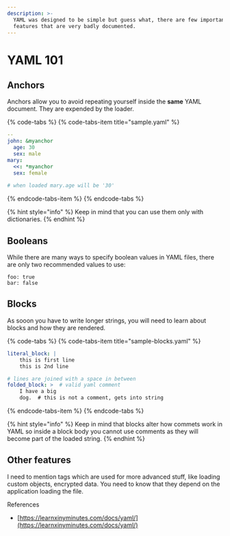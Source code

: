 ```yaml
---
description: >-
  YAML was designed to be simple but guess what, there are few important
  features that are very badly documented.
---
```


# YAML 101

## Anchors

Anchors allow you to avoid repeating yourself inside the **same** YAML document. They are expended by the loader.  

{% code-tabs %}
{% code-tabs-item title="sample.yaml" %}
```yaml
--
john: &myanchor
  age: 30
  sex: male
mary:
  <<: *myanchor
  sex: female
  
# when loaded mary.age will be '30'
```
{% endcode-tabs-item %}
{% endcode-tabs %}

{% hint style="info" %}
 Keep in mind that you can use them only with dictionaries.
{% endhint %}

## Booleans

While there are many ways to specify boolean values in YAML files, there are only two recommended values to use:

```text
foo: true
bar: false
```

## Blocks

As sooon you have to write longer strings, you will need to learn about blocks and how they are rendered. 

{% code-tabs %}
{% code-tabs-item title="sample-blocks.yaml" %}
```yaml
literal_block: |
    this is first line
    this is 2nd line

# lines are joined with a space in between    
folded_block: >  # valid yaml comment
    I have a big
    dog.  # this is not a comment, gets into string
```
{% endcode-tabs-item %}
{% endcode-tabs %}

{% hint style="info" %}
Keep in mind that blocks alter how commets work in YAML so inside a block body you cannot use comments as they will become part of the loaded string.
{% endhint %}

## Other features

I need to mention tags which are used for more advanced stuff, like loading custom objects, encrypted data. You need to know that they depend on the application loading the file.

References

* [https://learnxinyminutes.com/docs/yaml/](https://learnxinyminutes.com/docs/yaml/)



